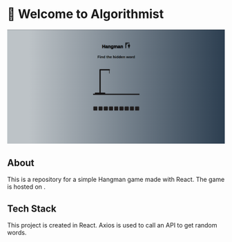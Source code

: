 # 🚀 Welcome to Algorithmist
<img src="./Site-preview.png" alt="Site preview" />

## About
This is a repository for a simple Hangman game made with React. The game is hosted on .


## Tech Stack
This project is created in React.  Axios is used to call an API to get random words.

